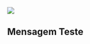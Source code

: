 <!DOCTYPE html>
<html>

<head>
    <title>Meat Master</title>
    <meta charset="utf-8"/>
</head>

<body>
<img src="Images/Meat Master.gif"/>

<h2>Mensagem Teste</h2>

</body>

</html>